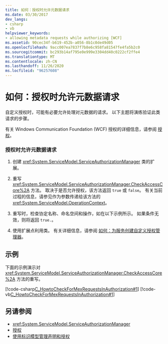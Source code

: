 ```yaml
---
title: 如何：授权时允许元数据请求
ms.date: 03/30/2017
dev_langs:
- csharp
- vb
helpviewer_keywords:
- allowing metadata requests while authorizing [WCF]
ms.assetid: 90cec34f-b619-452b-a056-8b1c0de49d05
ms.openlocfilehash: 9acc007ea7837f7b8e6c958fa81547fe4fa5b2c0
ms.sourcegitcommit: bc293b14af795e0e999e3304dd40c0222cf2ffe4
ms.translationtype: MT
ms.contentlocale: zh-CN
ms.lasthandoff: 11/26/2020
ms.locfileid: "96257608"
---
```

# <a name="how-to-allow-metadata-requests-while-authorizing"></a>如何：授权时允许元数据请求

自定义授权时，可能有必要允许处理对元数据的请求。 以下主题将演练验证此类请求的步骤。  
  
 有关 Windows Communication Foundation (WCF) 授权的详细信息，请参阅 [授权](authorization-in-wcf.md)。  
  
### <a name="to-allow-metadata-requests-during-authorization"></a>授权时允许元数据请求  
  
1. 创建 <xref:System.ServiceModel.ServiceAuthorizationManager> 类的扩展。  
  
2. 重写 <xref:System.ServiceModel.ServiceAuthorizationManager.CheckAccessCore%2A> 方法。 取决于是否允许授权，该方法返回 `true` 或 `false`。 有关当前过程的信息，请参见作为参数传递给该方法的 <xref:System.ServiceModel.OperationContext>。  
  
3. 重写时，检查协定名称、命名空间和操作，如在以下示例所示。 如果条件无效，则将返回 `true.`。  
  
4. 使用扩展点利用类。 有关详细信息，请参阅 [如何：为服务创建自定义授权管理器](../extending/how-to-create-a-custom-authorization-manager-for-a-service.md)。  
  
## <a name="example"></a>示例  

 下面的示例演示对 <xref:System.ServiceModel.ServiceAuthorizationManager.CheckAccessCore%2A> 方法的重写。  
  
 [!code-csharp[C_HowtoCheckForMexRequestsInAuthorization#1](../../../../samples/snippets/csharp/VS_Snippets_CFX/c_howtocheckformexrequestsinauthorization/cs/source.cs#1)]
 [!code-vb[C_HowtoCheckForMexRequestsInAuthorization#1](../../../../samples/snippets/visualbasic/VS_Snippets_CFX/c_howtocheckformexrequestsinauthorization/vb/source.vb#1)]  
  
## <a name="see-also"></a>另请参阅

- <xref:System.ServiceModel.ServiceAuthorizationManager>
- [授权](authorization-in-wcf.md)
- [使用标识模型管理声明和授权](managing-claims-and-authorization-with-the-identity-model.md)
